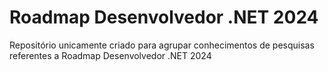 # Roadmap Desenvolvedor .NET 2024
Repositório unicamente criado para agrupar conhecimentos de pesquisas referentes a Roadmap Desenvolvedor .NET 2024
